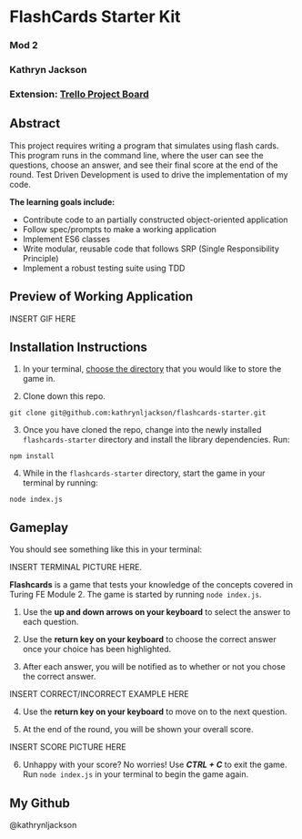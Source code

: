 # FlashCards Starter Kit
### Mod 2 
### Kathryn Jackson
### Extension: [Trello Project Board](https://trello.com/b/cf2Jiow3/flash-cards)

## Abstract

This project requires writing a program that simulates using flash cards. This program runs in the command line, where the user can see the questions, choose an answer, and see their final score at the end of the round. Test Driven Development is used to drive the implementation of my code.

**The learning goals include:**
* Contribute code to an partially constructed object-oriented application
* Follow spec/prompts to make a working application
* Implement ES6 classes
* Write modular, reusable code that follows SRP (Single Responsibility Principle)
* Implement a robust testing suite using TDD


## Preview of Working Application

INSERT GIF HERE


## Installation Instructions

1. In your terminal, [choose the directory](https://www.git-tower.com/learn/git/ebook/en/command-line/appendix/command-line-101#:~:text=To%20change%20this%20current%20working,%24%20cd%20..) that you would like to store the game in. 

2. Clone down this repo.
```
git clone git@github.com:kathrynljackson/flashcards-starter.git
```

3. Once you have cloned the repo, change into the newly installed `flashcards-starter` directory and install the library dependencies. Run:
```
npm install
```

4. While in the `flashcards-starter` directory, start the game in your terminal by running:

```
node index.js
```


## Gameplay
You should see something like this in your terminal:

INSERT TERMINAL PICTURE HERE.

**Flashcards** is a game that tests your knowledge of the concepts covered in Turing FE Module 2. The game is started by running `node index.js`.

1. Use the **up and down arrows on your keyboard** to select the answer to each question.

2. Use the **return key on your keyboard** to choose the correct answer once your choice has been highlighted. 

3. After each answer, you will be notified as to whether or not you chose the correct answer.

INSERT CORRECT/INCORRECT EXAMPLE HERE

4. Use the **return key on your keyboard** to move on to the next question.

5. At the end of the round, you will be shown your overall score.

INSERT SCORE PICTURE HERE

6. Unhappy with your score? No worries! Use ***CTRL + C*** to exit the game. Run `node index.js` in your terminal to begin the game again. 


## My Github
@kathrynljackson
